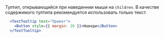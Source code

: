 Тултип, открывающийся при наведеннии мыши на `children`. В качестве содержимого тултипа рекомендуется использовать только текст.

```jsx { "props": { "layout": false, "iframe": false } }
  <TextTooltip text="Привет">
    <Button style={{ margin: 20 }}>Наведи</Button>
  </TextTooltip>
```
